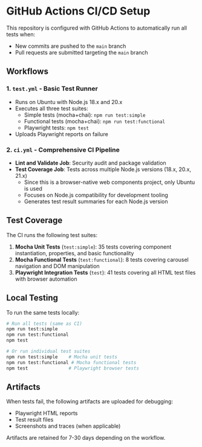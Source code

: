 # GitHub Actions CI/CD Setup

This repository is configured with GitHub Actions to automatically run all tests when:
- New commits are pushed to the `main` branch
- Pull requests are submitted targeting the `main` branch

## Workflows

### 1. `test.yml` - Basic Test Runner
- Runs on Ubuntu with Node.js 18.x and 20.x
- Executes all three test suites:
  - Simple tests (mocha+chai): `npm run test:simple`
  - Functional tests (mocha+chai): `npm run test:functional`
  - Playwright tests: `npm test`
- Uploads Playwright reports on failure

### 2. `ci.yml` - Comprehensive CI Pipeline
- **Lint and Validate Job**: Security audit and package validation
- **Test Coverage Job**: Tests across multiple Node.js versions (18.x, 20.x, 21.x)
  - Since this is a browser-native web components project, only Ubuntu is used
  - Focuses on Node.js compatibility for development tooling
  - Generates test result summaries for each Node.js version

## Test Coverage

The CI runs the following test suites:

1. **Mocha Unit Tests** (`test:simple`): 35 tests covering component instantiation, properties, and basic functionality
2. **Mocha Functional Tests** (`test:functional`): 8 tests covering carousel navigation and DOM manipulation
3. **Playwright Integration Tests** (`test`): 41 tests covering all HTML test files with browser automation

## Local Testing

To run the same tests locally:

```bash
# Run all tests (same as CI)
npm run test:simple
npm run test:functional
npm test

# Or run individual test suites
npm run test:simple    # Mocha unit tests
npm run test:functional # Mocha functional tests
npm test               # Playwright browser tests
```

## Artifacts

When tests fail, the following artifacts are uploaded for debugging:
- Playwright HTML reports
- Test result files
- Screenshots and traces (when applicable)

Artifacts are retained for 7-30 days depending on the workflow.